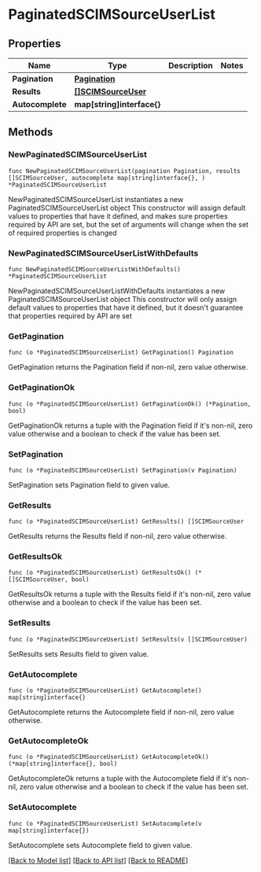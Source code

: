 # PaginatedSCIMSourceUserList

## Properties

Name | Type | Description | Notes
------------ | ------------- | ------------- | -------------
**Pagination** | [**Pagination**](Pagination.md) |  | 
**Results** | [**[]SCIMSourceUser**](SCIMSourceUser.md) |  | 
**Autocomplete** | **map[string]interface{}** |  | 

## Methods

### NewPaginatedSCIMSourceUserList

`func NewPaginatedSCIMSourceUserList(pagination Pagination, results []SCIMSourceUser, autocomplete map[string]interface{}, ) *PaginatedSCIMSourceUserList`

NewPaginatedSCIMSourceUserList instantiates a new PaginatedSCIMSourceUserList object
This constructor will assign default values to properties that have it defined,
and makes sure properties required by API are set, but the set of arguments
will change when the set of required properties is changed

### NewPaginatedSCIMSourceUserListWithDefaults

`func NewPaginatedSCIMSourceUserListWithDefaults() *PaginatedSCIMSourceUserList`

NewPaginatedSCIMSourceUserListWithDefaults instantiates a new PaginatedSCIMSourceUserList object
This constructor will only assign default values to properties that have it defined,
but it doesn't guarantee that properties required by API are set

### GetPagination

`func (o *PaginatedSCIMSourceUserList) GetPagination() Pagination`

GetPagination returns the Pagination field if non-nil, zero value otherwise.

### GetPaginationOk

`func (o *PaginatedSCIMSourceUserList) GetPaginationOk() (*Pagination, bool)`

GetPaginationOk returns a tuple with the Pagination field if it's non-nil, zero value otherwise
and a boolean to check if the value has been set.

### SetPagination

`func (o *PaginatedSCIMSourceUserList) SetPagination(v Pagination)`

SetPagination sets Pagination field to given value.


### GetResults

`func (o *PaginatedSCIMSourceUserList) GetResults() []SCIMSourceUser`

GetResults returns the Results field if non-nil, zero value otherwise.

### GetResultsOk

`func (o *PaginatedSCIMSourceUserList) GetResultsOk() (*[]SCIMSourceUser, bool)`

GetResultsOk returns a tuple with the Results field if it's non-nil, zero value otherwise
and a boolean to check if the value has been set.

### SetResults

`func (o *PaginatedSCIMSourceUserList) SetResults(v []SCIMSourceUser)`

SetResults sets Results field to given value.


### GetAutocomplete

`func (o *PaginatedSCIMSourceUserList) GetAutocomplete() map[string]interface{}`

GetAutocomplete returns the Autocomplete field if non-nil, zero value otherwise.

### GetAutocompleteOk

`func (o *PaginatedSCIMSourceUserList) GetAutocompleteOk() (*map[string]interface{}, bool)`

GetAutocompleteOk returns a tuple with the Autocomplete field if it's non-nil, zero value otherwise
and a boolean to check if the value has been set.

### SetAutocomplete

`func (o *PaginatedSCIMSourceUserList) SetAutocomplete(v map[string]interface{})`

SetAutocomplete sets Autocomplete field to given value.



[[Back to Model list]](../README.md#documentation-for-models) [[Back to API list]](../README.md#documentation-for-api-endpoints) [[Back to README]](../README.md)


